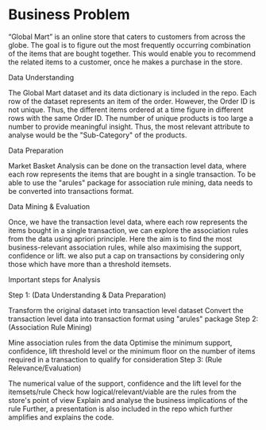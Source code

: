 # Business Problem

“Global Mart” is an online store that caters to customers from across the globe. The goal is to figure out the most frequently occurring combination of the items that are bought together. This would enable you to recommend the related items to a customer, once he makes a purchase in the store.

Data Understanding

The Global Mart dataset and its data dictionary is included in the repo. Each row of the dataset represents an item of the order. However, the Order ID is not unique. Thus, the different items ordered at a time figure in different rows with the same Order ID. The number of unique products is too large a number to provide meaningful insight. Thus, the most relevant attribute to analyse would be the "Sub-Category" of the products.

Data Preparation

Market Basket Analysis can be done on the transaction level data, where each row represents the items that are bought in a single transaction. To be able to use the "arules" package for association rule mining, data needs to be converted into transactions format.

Data Mining & Evaluation

Once, we have the transaction level data, where each row represents the items bought in a single transaction, we can explore the association rules from the data using apriori principle. Here the aim is to find the most business-relevant association rules, while also maximising the support, confidence or lift. we also put a cap on transactions by considering only those which have more than a threshold itemsets.

Important steps for Analysis

Step 1: (Data Understanding & Data Preparation)

Transform the original dataset into transaction level dataset
Convert the transaction level data into transaction format using "arules" package
Step 2: (Association Rule Mining)

Mine association rules from the data
Optimise the minimum support, confidence, lift threshold level or the minimum floor on the number of items required in a transaction to qualify for consideration
Step 3: (Rule Relevance/Evaluation)

The numerical value of the support, confidence and the lift level for the itemsets/rule
Check how logical/relevant/viable are the rules from the store's point of view
Explain and analyse the business implications of the rule
Further, a presentation is also included in the repo which further amplifies and explains the code.
